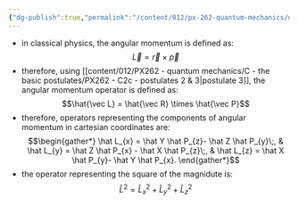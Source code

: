 ```yaml
---
{"dg-publish":true,"permalink":"/content/012/px-262-quantum-mechanics/d-ladder-operators-and-angular-momentum/px-262-e1a-angular-momentum-operators/","noteIcon":"1","created":"2024-11-25T10:50:32.000+00:00","updated":"2024-12-15T14:40:15.279+00:00"}
---
```


- in classical physics, the angular momentum is defined as: 
  $$\vec L = \vec r \times \vec p$$
- therefore, using [[content/012/PX262 - quantum mechanics/C - the basic postulates/PX262 - C2c - postulates 2 & 3\|postulate 3]], the angular momentum operator is defined as: 
  $$\hat{\vec L} = \hat{\vec R} \times \hat{\vec P}$$
- therefore, operators representing the components of angular momentum in cartesian coordinates are: 
$$\begin{gather*}
	\hat L_{x} = \hat Y \hat P_{z}- \hat Z \hat P_{y}\;, &
	\hat L_{y} = \hat Z \hat P_{x} - \hat X \hat P_{z}\;, &
	\hat L_{z} = \hat X \hat P_{y}- \hat Y \hat P_{x}.
\end{gather*}$$
- the operator representing the square of the magnidute is:
$$\hat L^{2} = \hat L_{x}^{2} + \hat L_{y}^{2}+ \hat L_{z}^{2} $$
